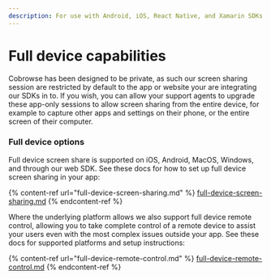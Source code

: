 ```yaml
---
description: For use with Android, iOS, React Native, and Xamarin SDKs only.
---
```


# Full device capabilities

Cobrowse has been designed to be private, as such our screen sharing session are restricted by default to the app or website your are integrating our SDKs in to. If you wish, you can allow your support agents to upgrade these app-only sessions to allow screen sharing from the entire device, for example to capture other apps and settings on their phone, or the entire screen of their computer.

### Full device options

Full device screen share is supported on iOS, Android, MacOS, Windows, and through our web SDK. See these docs for how to set up full device screen sharing in your app:

{% content-ref url="full-device-screen-sharing.md" %}
[full-device-screen-sharing.md](full-device-screen-sharing.md)
{% endcontent-ref %}

&#x20;Where the underlying platform allows we also support full device remote control, allowing you to take complete control of a remote device to assist your users even with the most complex issues outside your app. See these docs for supported platforms and setup instructions:

{% content-ref url="full-device-remote-control.md" %}
[full-device-remote-control.md](full-device-remote-control.md)
{% endcontent-ref %}

